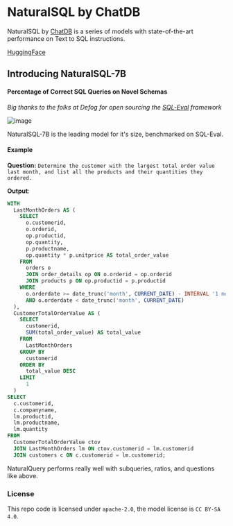 # NaturalSQL by ChatDB

NaturalSQL by [ChatDB](https://chatdb.ai) is a series of models with state-of-the-art performance on Text to SQL instructions.

[HuggingFace](https://huggingface.co/chatdb/natural-sql-7b)

## Introducing NaturalSQL-7B
#### Percentage of Correct SQL Queries on Novel Schemas
*Big thanks to the folks at Defog for open sourcing the [SQL-Eval](https://github.com/defog-ai/sql-eval) framework*

![image](https://cdn-uploads.huggingface.co/production/uploads/648a374f00f7a3374ee64b99/5ynfoKPzI3_-WasQQt7qR.png)

NaturalSQL-7B is the leading model for it's size, benchmarked on SQL-Eval.

#### Example

**Question:** `Determine the customer with the largest total order value last month, and list all the products and their quantities they ordered.`

**Output**:


```sql
WITH
  LastMonthOrders AS (
    SELECT
      o.customerid,
      o.orderid,
      op.productid,
      op.quantity,
      p.productname,
      op.quantity * p.unitprice AS total_order_value
    FROM
      orders o
      JOIN order_details op ON o.orderid = op.orderid
      JOIN products p ON op.productid = p.productid
    WHERE
      o.orderdate >= date_trunc('month', CURRENT_DATE) - INTERVAL '1 month'
      AND o.orderdate < date_trunc('month', CURRENT_DATE)
  ),
  CustomerTotalOrderValue AS (
    SELECT
      customerid,
      SUM(total_order_value) AS total_value
    FROM
      LastMonthOrders
    GROUP BY
      customerid
    ORDER BY
      total_value DESC
    LIMIT
      1
  )
SELECT
  c.customerid,
  c.companyname,
  lm.productid,
  lm.productname,
  lm.quantity
FROM
  CustomerTotalOrderValue ctov
  JOIN LastMonthOrders lm ON ctov.customerid = lm.customerid
  JOIN customers c ON c.customerid = lm.customerid;
```

NaturalQuery performs really well with subqueries, ratios, and questions like above.

### License

This repo code is licensed under `apache-2.0`, the model license is `CC BY-SA 4.0`.

